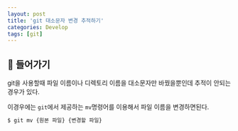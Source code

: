 ```yaml
---
layout: post
title: 'git 대소문자 변경 추적하기'
categories: Develop
tags: [git]
---
```


## 📖 들어가기

git을 사용할때 파일 이름이나 디렉토리 이름을 대소문자만 바꿨을뿐인데 추적이 안되는경우가 있다.

이경우에는 `git`에서 제공하는 `mv`명령어를 이용해서 파일 이름을 변경하면된다.

```bash
$ git mv {원본 파일} {변경할 파일}
```